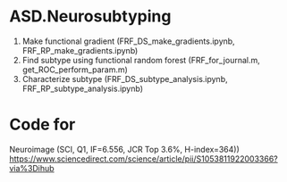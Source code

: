 # ASD.Neurosubtyping

1. Make functional gradient (FRF_DS_make_gradients.ipynb, FRF_RP_make_gradients.ipynb)
2. Find subtype using functional random forest (FRF_for_journal.m, get_ROC_perform_param.m)
3. Characterize subtype (FRF_DS_subtype_analysis.ipynb, FRF_RP_subtype_analysis.ipynb)

# Code for
Neuroimage (SCI, Q1, IF=6.556, JCR Top 3.6%, H-index=364))
https://www.sciencedirect.com/science/article/pii/S1053811922003366?via%3Dihub

